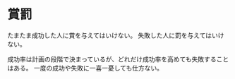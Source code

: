 # 賞罰

たまたま成功した人に賞を与えてはいけない。
失敗した人に罰を与えてはいけない。

成功率は計画の段階で決まっているが、どれだけ成功率を高めても失敗することはある。
一度の成功や失敗に一喜一憂しても仕方ない。
